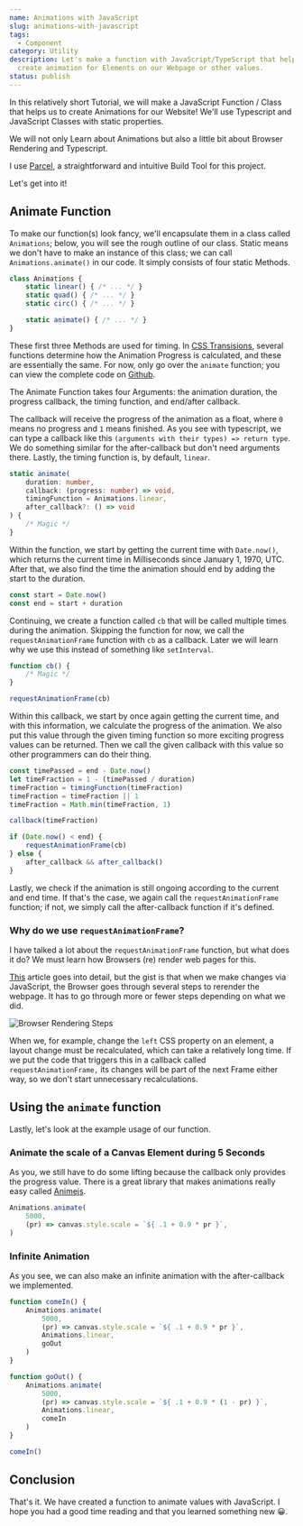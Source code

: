```yaml
---
name: Animations with JavaScript
slug: animations-with-javascript
tags:
  - Component
category: Utility
description: Let's make a function with JavaScript/TypeScript that helps us
  create animation for Elements on our Webpage or other values.
status: publish
---
```


In this relatively short Tutorial, we will make a JavaScript Function / Class that helps us to create Animations for our Website! We'll use Typescript and JavaScript Classes with static properties.

We will not only Learn about Animations but also a little bit about Browser Rendering and Typescript.

I use [Parcel](https://parceljs.org/), a straightforward and intuitive Build Tool for this project.

Let's get into it!

## Animate Function

To make our function(s) look fancy, we'll encapsulate them in a class called `Animations`; below, you will see the rough outline of our class. Static means we don't have to make an instance of this class; we can call `Animations.animate()` in our code. It simply consists of four static Methods.

```typescript
class Animations {
    static linear() { /* ... */ }
    static quad() { /* ... */ }
    static circ() { /* ... */ }

    static animate() { /* ... */ }
}
```

These first three Methods are used for timing. In [CSS Transisions](https://developer.mozilla.org/en-US/docs/Web/CSS/transition-timing-function), several functions determine how the Animation Progress is calculated, and these are essentially the same. For now, only go over the `animate` function; you can view the complete code on [Github](https://github.com/Maximinodotpy/articles).

The Animate Function takes four Arguments: the animation duration, the progress callback, the timing function, and end/after callback.

The callback will receive the progress of the animation as a float, where `0` means no progress and `1` means finished. As you see with typescript, we can type a callback like this `(arguments with their types) => return type`. We do something similar for the after-callback but don't need arguments there. Lastly, the timing function is, by default, `linear`.

```typescript
static animate(
    duration: number,
    callback: (progress: number) => void,
    timingFunction = Animations.linear,
    after_callback?: () => void
) {
    /* Magic */
}
```

Within the function, we start by getting the current time with `Date.now()`, which returns the current time in Milliseconds since January 1, 1970, UTC. After that, we also find the time the animation should end by adding the start to the duration.

```typescript
const start = Date.now()
const end = start + duration
```

Continuing, we create a function called `cb` that will be called multiple times during the animation. Skipping the function for now, we call the `requestAnimationFrame` function with `cb` as a callback. Later we will learn why we use this instead of something like `setInterval`. 

```typescript
function cb() {
    /* Magic */
}

requestAnimationFrame(cb)
```

Within this callback, we start by once again getting the current time, and with this information, we calculate the progress of the animation. We also put this value through the given timing function so more exciting progress values can be returned. Then we call the given callback with this value so other programmers can do their thing.

```ts
const timePassed = end - Date.now()
let timeFraction = 1 - (timePassed / duration)
timeFraction = timingFunction(timeFraction)
timeFraction = timeFraction || 1
timeFraction = Math.min(timeFraction, 1)

callback(timeFraction)

if (Date.now() < end) {
    requestAnimationFrame(cb)
} else {
    after_callback && after_callback()
}
```

Lastly, we check if the animation is still ongoing according to the current and end time. If that's the case, we again call the `requestAnimationFrame` function; if not, we simply call the after-callback function if it's defined.

### Why do we use `requestAnimationFrame`?

I have talked a lot about the `requestAnimationFrame` function, but what does it do? We must learn how Browsers (re) render web pages for this.

[This](https://blog.openreplay.com/how-browser-rendering-works-and-why-you-should-care/) article goes into detail, but the gist is that when we make changes via JavaScript, the Browser goes through several steps to rerender the webpage. It has to go through more or fewer steps depending on what we did.

![Browser Rendering Steps](https://blog.openreplay.com/images/how-browser-rendering-works-and-why-you-should-care/images/hero.jpg)

When we, for example, change the `left` CSS property on an element, a layout change must be recalculated, which can take a relatively long time. If we put the code that triggers this in a callback called `requestAnimationFrame,` its changes will be part of the next Frame either way, so we don't start unnecessary recalculations.

## Using the `animate` function

Lastly, let's look at the example usage of our function.


### Animate the scale of a Canvas Element during 5 Seconds

As you, we still have to do some lifting because the callback only provides the progress value. There is a great library that makes animations really easy called [Animejs](https://animejs.com/).

```ts
Animations.animate(
    5000,
    (pr) => canvas.style.scale = `${ .1 + 0.9 * pr }`,
)
```

### Infinite Animation

As you see, we can also make an infinite animation with the after-callback we implemented.

```ts
function comeIn() {
    Animations.animate(
        5000,
        (pr) => canvas.style.scale = `${ .1 + 0.9 * pr }`,
        Animations.linear,
        goOut
    )
}

function goOut() {
    Animations.animate(
        5000,
        (pr) => canvas.style.scale = `${ .1 + 0.9 * (1 - pr) }`,
        Animations.linear,
        comeIn
    )
}

comeIn()
```

## Conclusion

That's it. We have created a function to animate values with JavaScript. I hope you had a good time reading and that you learned something new 😀.
